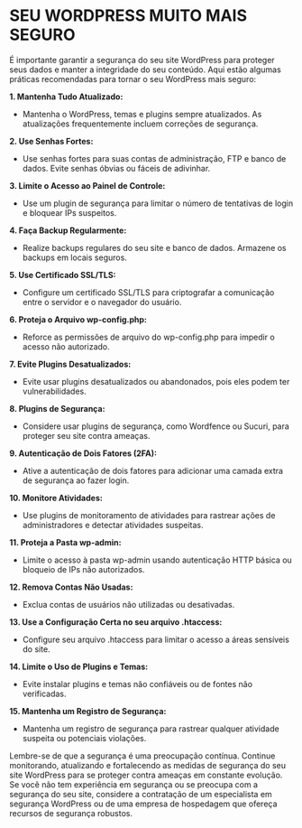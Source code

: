 # SEU WORDPRESS MUITO MAIS SEGURO
É importante garantir a segurança do seu site WordPress para proteger seus dados e manter a integridade do seu conteúdo. Aqui estão algumas práticas recomendadas para tornar o seu WordPress mais seguro:

**1. Mantenha Tudo Atualizado:**

- Mantenha o WordPress, temas e plugins sempre atualizados. As atualizações frequentemente incluem correções de segurança.

**2. Use Senhas Fortes:**

- Use senhas fortes para suas contas de administração, FTP e banco de dados. Evite senhas óbvias ou fáceis de adivinhar.

**3. Limite o Acesso ao Painel de Controle:**

- Use um plugin de segurança para limitar o número de tentativas de login e bloquear IPs suspeitos.

**4. Faça Backup Regularmente:**

- Realize backups regulares do seu site e banco de dados. Armazene os backups em locais seguros.

**5. Use Certificado SSL/TLS:**

- Configure um certificado SSL/TLS para criptografar a comunicação entre o servidor e o navegador do usuário.

**6. Proteja o Arquivo wp-config.php:**

- Reforce as permissões de arquivo do wp-config.php para impedir o acesso não autorizado.

**7. Evite Plugins Desatualizados:**

- Evite usar plugins desatualizados ou abandonados, pois eles podem ter vulnerabilidades.

**8. Plugins de Segurança:**

- Considere usar plugins de segurança, como Wordfence ou Sucuri, para proteger seu site contra ameaças.

**9. Autenticação de Dois Fatores (2FA):**

- Ative a autenticação de dois fatores para adicionar uma camada extra de segurança ao fazer login.

**10. Monitore Atividades:**

- Use plugins de monitoramento de atividades para rastrear ações de administradores e detectar atividades suspeitas.

**11. Proteja a Pasta wp-admin:**

- Limite o acesso à pasta wp-admin usando autenticação HTTP básica ou bloqueio de IPs não autorizados.

**12. Remova Contas Não Usadas:**

- Exclua contas de usuários não utilizadas ou desativadas.

**13. Use a Configuração Certa no seu arquivo .htaccess:**

- Configure seu arquivo .htaccess para limitar o acesso a áreas sensíveis do site.

**14. Limite o Uso de Plugins e Temas:**

- Evite instalar plugins e temas não confiáveis ou de fontes não verificadas.

**15. Mantenha um Registro de Segurança:**

- Mantenha um registro de segurança para rastrear qualquer atividade suspeita ou potenciais violações.

Lembre-se de que a segurança é uma preocupação contínua. Continue monitorando, atualizando e fortalecendo as medidas de segurança do seu site WordPress para se proteger contra ameaças em constante evolução. Se você não tem experiência em segurança ou se preocupa com a segurança do seu site, considere a contratação de um especialista em segurança WordPress ou de uma empresa de hospedagem que ofereça recursos de segurança robustos.